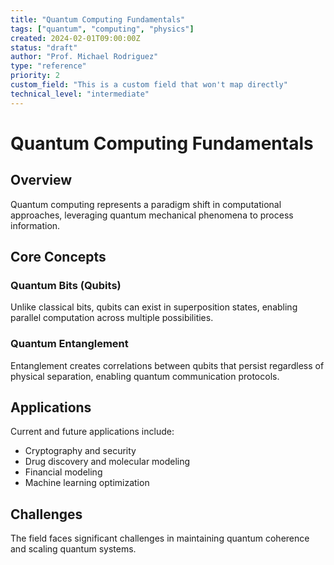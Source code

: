 ```yaml
---
title: "Quantum Computing Fundamentals"
tags: ["quantum", "computing", "physics"]
created: 2024-02-01T09:00:00Z
status: "draft"
author: "Prof. Michael Rodriguez"
type: "reference"
priority: 2
custom_field: "This is a custom field that won't map directly"
technical_level: "intermediate"
---
```


# Quantum Computing Fundamentals

## Overview

Quantum computing represents a paradigm shift in computational approaches, leveraging quantum mechanical phenomena to process information.

## Core Concepts

### Quantum Bits (Qubits)

Unlike classical bits, qubits can exist in superposition states, enabling parallel computation across multiple possibilities.

### Quantum Entanglement

Entanglement creates correlations between qubits that persist regardless of physical separation, enabling quantum communication protocols.

## Applications

Current and future applications include:
- Cryptography and security
- Drug discovery and molecular modeling
- Financial modeling
- Machine learning optimization

## Challenges

The field faces significant challenges in maintaining quantum coherence and scaling quantum systems. 